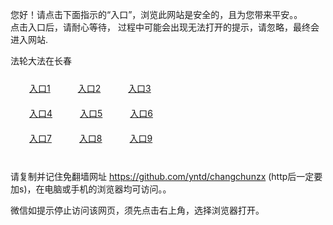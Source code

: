 您好！请点击下面指示的“入口”，浏览此网站是安全的，且为您带来平安。。 <br/>
点击入口后，请耐心等待， 过程中可能会出现无法打开的提示，请忽略，最终会进入网站. </br>

法轮大法在长春<br/>
<div style="padding:10px"><a style="margin:20px" target="_blank" href="https://d2ck89lcl7ixy7.cloudfront.net/2Qpsp?xrnuthxw" id="ccLink1" rel="nofollow">入口1</a> <a target="_blank" style="margin:20px" href="https://d2zt8usw6xzyfz.cloudfront.net/2Qpsp?yavhew" id="ccLink2" rel="nofollow">入口2</a> <a style="margin:20px" target="_blank" href="https://d1a67g0z873c9l.cloudfront.net/2Qpsp?uoprgysz" id="ccLink3" rel="nofollow">入口3</a></div>

<div style="padding:10px" ><a style="margin:20px" target="_blank" href="https://d2ck89lcl7ixy7.cloudfront.net/2Qpsp?xrnuthxw" id="ccLink4" rel="nofollow">入口4</a> <a style="margin:20px" href="https://d2zt8usw6xzyfz.cloudfront.net/2Qpsp?yavhew" target="_blank" id="ccLink5" rel="nofollow">入口5</a> <a style="margin:20px" href="https://d1a67g0z873c9l.cloudfront.net/2Qpsp?uoprgysz" target="_blank" id="ccLink6" rel="nofollow">入口6</a></div>

<div style="padding:10px"><a style="margin:20px" target="_blank" href="https://d2ck89lcl7ixy7.cloudfront.net/2Qpsp?xrnuthxw" id="ccLink7" rel="nofollow">入口7</a> <a style="margin:20px" href="https://d2zt8usw6xzyfz.cloudfront.net/2Qpsp?yavhew" target="_blank" id="ccLink8" rel="nofollow">入口8</a> <a style="margin:20px" target="_blank" href="https://d1a67g0z873c9l.cloudfront.net/2Qpsp?uoprgysz" id="ccLink9" rel="nofollow">入口9</a></div>

<br/>



请复制并记住免翻墙网址 https://github.com/yntd/changchunzx (http后一定要加s)，在电脑或手机的浏览器均可访问。。<br/>

微信如提示停止访问该网页，须先点击右上角，选择浏览器打开。
